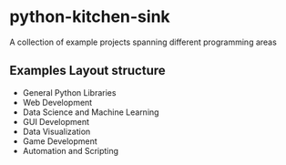 # python-kitchen-sink
A collection of example projects spanning different programming areas

## Examples Layout structure

- General Python Libraries
- Web Development
- Data Science and Machine Learning
- GUI Development
- Data Visualization
- Game Development
- Automation and Scripting
